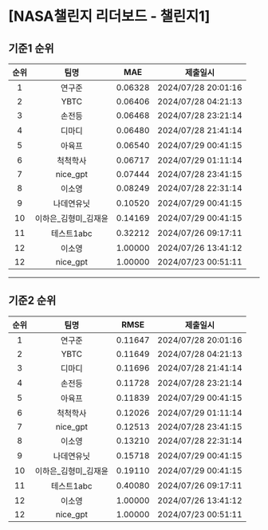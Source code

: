 # [NASA챌린지 리더보드 - 챌린지1]
## 기준1 순위
| 순위 | 팀명 | MAE | 제출일시 |
|:----:|:----:|:-----:|:----:|
| 1 | 연구준 | 0.06328 | 2024/07/28 20:01:16 |
| 2 | YBTC | 0.06406 | 2024/07/28 04:21:13 |
| 3 | 손전등 | 0.06468 | 2024/07/28 23:21:14 |
| 4 | 디마디 | 0.06480 | 2024/07/28 21:41:14 |
| 5 | 아육프 | 0.06540 | 2024/07/29 00:41:15 |
| 6 | 척척학사 | 0.06717 | 2024/07/29 01:11:14 |
| 7 | nice_gpt | 0.07444 | 2024/07/28 23:41:15 |
| 8 | 이소영 | 0.08249 | 2024/07/28 22:31:14 |
| 9 | 나데연유닛 | 0.10520 | 2024/07/29 00:41:15 |
| 10 | 이하은_김형미_김재윤 | 0.14169 | 2024/07/29 00:41:15 |
| 11 | 테스트1abc | 0.32212 | 2024/07/26 09:17:11 |
| 12 | 이소영 | 1.00000 | 2024/07/26 13:41:12 |
| 12 | nice_gpt | 1.00000 | 2024/07/23 00:51:11 |
___
## 기준2 순위
| 순위 | 팀명 | RMSE | 제출일시 |
|:----:|:----:|:-----:|:----:|
| 1 | 연구준 | 0.11647 | 2024/07/28 20:01:16 |
| 2 | YBTC | 0.11649 | 2024/07/28 04:21:13 |
| 3 | 디마디 | 0.11696 | 2024/07/28 21:41:14 |
| 4 | 손전등 | 0.11728 | 2024/07/28 23:21:14 |
| 5 | 아육프 | 0.11839 | 2024/07/29 00:41:15 |
| 6 | 척척학사 | 0.12026 | 2024/07/29 01:11:14 |
| 7 | nice_gpt | 0.12513 | 2024/07/28 23:41:15 |
| 8 | 이소영 | 0.13210 | 2024/07/28 22:31:14 |
| 9 | 나데연유닛 | 0.15718 | 2024/07/29 00:41:15 |
| 10 | 이하은_김형미_김재윤 | 0.19110 | 2024/07/29 00:41:15 |
| 11 | 테스트1abc | 0.40080 | 2024/07/26 09:17:11 |
| 12 | 이소영 | 1.00000 | 2024/07/26 13:41:12 |
| 12 | nice_gpt | 1.00000 | 2024/07/23 00:51:11 |
